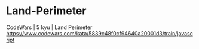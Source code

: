 # Land-Perimeter
CodeWars | 5 kyu | Land Perimeter
https://www.codewars.com/kata/5839c48f0cf94640a20001d3/train/javascript
